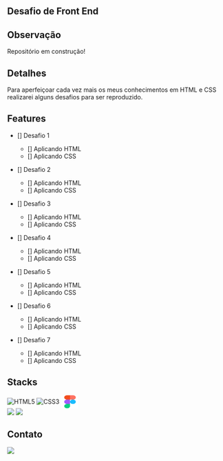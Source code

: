 ## Desafio de Front End

<!-- <p align="center">
    <img width= 500 src="public/paraReadme/super-carros.gif"
</p>   -->

## Observação
    
Repositório em construção!    
         
## Detalhes

Para aperfeiçoar cada vez mais os meus conhecimentos em HTML e CSS realizarei alguns desafios para ser reproduzido.

## Features

- [] Desafio 1
    - [] Aplicando HTML
    - [] Aplicando CSS
  
- [] Desafio 2
    - [] Aplicando HTML
    - [] Aplicando CSS


- [] Desafio 3
    - [] Aplicando HTML
    - [] Aplicando CSS


- [] Desafio 4
    - [] Aplicando HTML
    - [] Aplicando CSS


- [] Desafio 5
    - [] Aplicando HTML
    - [] Aplicando CSS


- [] Desafio 6
    - [] Aplicando HTML
    - [] Aplicando CSS
   
- [] Desafio 7
    - [] Aplicando HTML
    - [] Aplicando CSS

## Stacks

<div style="display: inline-block">
    <img align="center" alt="HTML5" height="30" width="40" src="https://cdn.jsdelivr.net/gh/devicons/devicon/icons/html5/html5-original.svg"/>
    <img align="center" alt="CSS3" height="30" width="40" src="https://cdn.jsdelivr.net/gh/devicons/devicon/icons/css3/css3-original.svg"/>
    <img align="center" alt="Figma" height="30" width="40" src="https://github.com/devicons/devicon/blob/1119b9f84c0290e0f0b38982099a2bd027a48bf1/icons/figma/figma-original.svg"/>
          
</div><br/>
 
<div style="display: inline_block">
    <img src="https://img.shields.io/badge/Visual_Studio_Code-0078D4?style=for-the-badge&logo=visual%20studio%20code&logoColor=white"/>
    <img src="https://img.shields.io/badge/Git-F05032?style=for-the-badge&logo=git&logoColor=white"/>
</div>


## Contato

<a href="https://www.linkedin.com/in/leandro-espindula-79307517a/" target="_blank">
    <img src="https://img.shields.io/badge/LinkedIn-0077B5?style=for-the-badge&logo=linkedin&logoColor=white"/>
</a>
